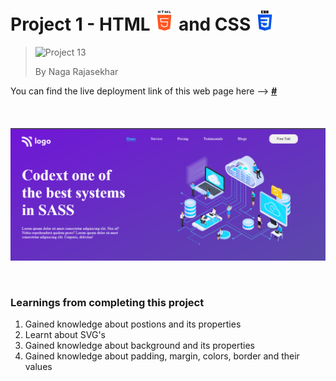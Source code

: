 # Project 1 - HTML ![HTML Logo](./HTML_logo.png) and CSS ![CSS logo](./CSS_logo.png)

> <img src="https://camo.githubusercontent.com/29a9d6a29542ac48b70676c57f1be2a09c22f820e08505c7529f50e9a58f2fc1/68747470733a2f2f696d672e736869656c64732e696f2f62616467652f50726f6a6563742d31332d627269676874677265656e" alt="Project 13" data-canonical-src="https://img.shields.io/badge/Project-13-brightgreen" style="max-width: 100%;">
>
> By Naga Rajasekhar

You can find the live deployment link of this web page here --> **[#](#)**
<br/>
<br/>
<br/>
<br/>
![Preview](./preview_13.png)

<br/>

### Learnings from completing this project

1. Gained knowledge about postions and its properties<br/>
2. Learnt about SVG's
3. Gained knowledge about background and its properties
4. Gained knowledge about padding, margin, colors, border and their values
